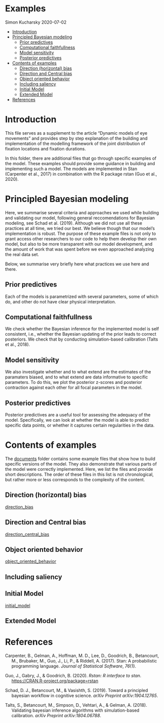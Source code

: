 Examples
================
Simon Kucharsky
2020-07-02

  - [Introduction](#introduction)
  - [Principled Bayesian modeling](#principled-bayesian-modeling)
      - [Prior predictives](#prior-predictives)
      - [Computational faithfullness](#computational-faithfullness)
      - [Model sensitivity](#model-sensitivity)
      - [Posterior predictives](#posterior-predictives)
  - [Contents of examples](#contents-of-examples)
      - [Direction (horizontal) bias](#direction-horizontal-bias)
      - [Direction and Central bias](#direction-and-central-bias)
      - [Object oriented behavior](#object-oriented-behavior)
      - [Including saliency](#including-saliency)
      - [Initial Model](#initial-model)
      - [Extended Model](#extended-model)
  - [References](#references)

# Introduction

This file serves as a supplement to the article “Dynamic models of eye
movements” and provides step by step explanation of the building and
implementation of the modelling framework of the joint distribution of
fixation locations and fixation durations.

In this folder, there are additional files that go through specific
examples of the model. These examples should provide some guidance in
building and implementing such a model. The models are implemented in
Stan (Carpenter et al., 2017) in combination with the R package rstan
(Guo et al., 2020).

# Principled Bayesian modeling

Here, we summarise several criteria and approaches we used while
building and validating our model, following general reccomendations for
Bayesian modeling, see Schad et al. (2019). Although we did not use all
these practices at all time, we tried our best. We believe though that
our model’s implementation is robust. The purpose of these example files
is not only to grant access other researchers to our code to help them
develop their own model, but also to be more transparent with our model
development, and the amount of work that was spent before we even
approached analyzing the real data set.

Below, we summarise very briefly here what practices we use here and
there.

## Prior predictives

Each of the models is parametrized with several parameters, some of
which do, and other do not have clear physical interpretation.

## Computational faithfullness

We check whether the Bayesian inference for the implemented model is
self consistent, i.e., whether the Bayesian updating of the prior leads
to correct posteriors. We check that by conducting simulation-based
calibration (Talts et al., 2018).

## Model sensitivity

We also investigate whether and to what extend are the estimates of the
paramaters biased, and to what extend are data informative to specific
parameters. To do this, we plot the posterior z-scores and posterior
contraction against each other for all focal parameters in the model.

## Posterior predictives

Posterior predictives are a useful tool for assessing the adequacy of
the model. Specifically, we can look at whether the model is able to
predict specific data points, or whether it captures certain
regularities in the data.

# Contents of examples

The [documents](/) folder contains some example files that show how to
build specific versions of the model. They also demonstrate that various
parts of the model were correctly implemented. Here, we list the files
and provide short descriptions. The order of these files in this list is
not chronological, but rather more or less corresponds to the complexity
of the content.

## Direction (horizontal) bias

[direction\_bias](direction_bias.md)

## Direction and Central bias

[direction\_central\_bias](direction_central_bias.md)

## Object oriented behavior

[object\_oriented\_behavior](object_oriented_behavior.md)

## Including saliency

## Initial Model

[initial\_model](initial_model.md)

## Extended Model

# References

<div id="refs" class="references hanging-indent">

<div id="ref-carpenter2017stan">

Carpenter, B., Gelman, A., Hoffman, M. D., Lee, D., Goodrich, B.,
Betancourt, M., Brubaker, M., Guo, J., Li, P., & Riddell, A. (2017).
Stan: A probabilistic programming language. *Journal of Statistical
Software*, *76*(1).

</div>

<div id="ref-R-rstan">

Guo, J., Gabry, J., & Goodrich, B. (2020). *Rstan: R interface to stan*.
<https://CRAN.R-project.org/package=rstan>

</div>

<div id="ref-schad2019principled">

Schad, D. J., Betancourt, M., & Vasishth, S. (2019). Toward a principled
bayesian workflow in cognitive science. *arXiv Preprint
arXiv:1904.12765*.

</div>

<div id="ref-talts2018sbc">

Talts, S., Betancourt, M., Simpson, D., Vehtari, A., & Gelman, A.
(2018). Validating bayesian inference algorithms with simulation-based
calibration. *arXiv Preprint arXiv:1804.06788*.

</div>

</div>
